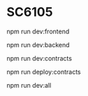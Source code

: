 # SC6105

npm run dev:frontend

npm run dev:backend

npm run dev:contracts

npm run deploy:contracts

npm run dev:all